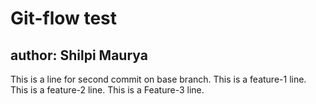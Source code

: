 # Git-flow test
## author: Shilpi Maurya
This is a line for second commit on base branch.
This is a feature-1 line.
This is a feature-2 line.
This is a Feature-3 line.

